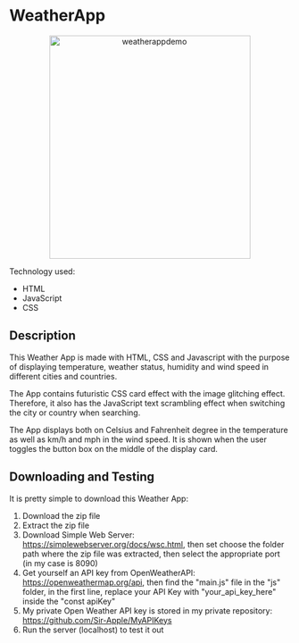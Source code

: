 # WeatherApp

<p align="center">
  <img src="https://github.com/user-attachments/assets/10cedc66-8204-44b8-aa9f-ead22d809370" alt="weatherappdemo" width="360" height="400">
</p>

Technology used:
- HTML
- JavaScript
- CSS

## Description

This Weather App is made with HTML, CSS and Javascript with the purpose of displaying temperature, weather status, humidity and wind speed in different cities and countries.

The App contains futuristic CSS card effect with the image glitching effect. 
Therefore, it also has the JavaScript text scrambling effect when switching the city or country when searching.

The App displays both on Celsius and Fahrenheit degree in the temperature as well as km/h and mph in the wind speed. 
It is shown when the user toggles the button box on the middle of the display card.

## Downloading and Testing

It is pretty simple to download this Weather App:
1. Download the zip file
2. Extract the zip file
3. Download Simple Web Server: https://simplewebserver.org/docs/wsc.html, then set choose the folder path where the zip file was extracted, then select the appropriate port (in my case is 8090)
4. Get yourself an API key from OpenWeatherAPI: https://openweathermap.org/api, then find the "main.js" file in the "js" folder, in the first line, replace your API Key with "your_api_key_here" inside the "const apiKey"
5. My private Open Weather API key is stored in my private repository: https://github.com/Sir-Apple/MyAPIKeys
6. Run the server (localhost) to test it out
